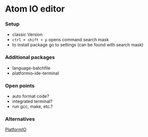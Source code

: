 # Atom IO editor
### Setup
* classic Version
* ``ctrl + shift + p`` opens command search mask
* to install package go to settings (can be found with search mask)

### Additional packages
* language-batchfile
* platformio-ide-terminal

### Open points
* auto format code?
* integrated terminal?
* run gcc, make, etc.?


### Alternatives
[PlatformIO](http://platformio.org/)
